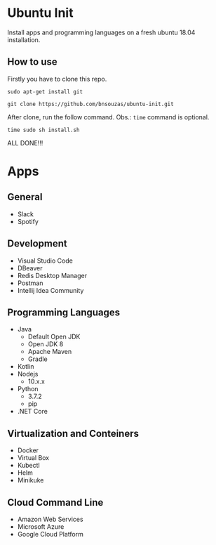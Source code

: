 # Ubuntu Init
Install apps and programming languages ​​on a fresh ubuntu 18.04 installation.
## How to use
Firstly you have to clone this repo.

```sudo apt-get install git```

```git clone https://github.com/bnsouzas/ubuntu-init.git```

After clone, run the follow command.
Obs.: `time` command is optional.

```time sudo sh install.sh```

ALL DONE!!!
# Apps

## General

- Slack
- Spotify

## Development

- Visual Studio Code
- DBeaver
- Redis Desktop Manager
- Postman
- Intellij Idea Community

## Programming Languages

- Java
  - Default Open JDK
  - Open JDK 8
  - Apache Maven
  - Gradle
- Kotlin
- Nodejs
  - 10.x.x
- Python
  - 3.7.2
  - pip
- .NET Core

## Virtualization and Conteiners
- Docker
- Virtual Box
- Kubectl
- Helm
- Minikuke

## Cloud Command Line
- Amazon Web Services
- Microsoft Azure
- Google Cloud Platform